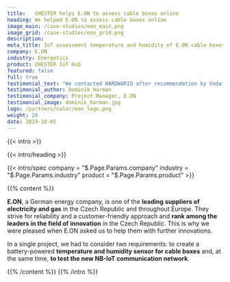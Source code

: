 ```yaml
---
title:   CHESTER helps E.ON to assess cable boxes online
heading: We helped E.ON to assess cable boxes online
image_main: /case-studies/eon_main.png
image_grid: /case-studies/eon_grid.png
description:
meta_title: IoT assessment temperature and humidity of E.ON cable boxes | HARDWARIO Case Study
company: E.ON
industry: Energetics
product: CHESTER IoT Hub
featured: false
full: true
testimonial_text: "We contacted HARDWARIO after recommendation by Vodafone to test NB-IoT, the Internet of Things network. In a short time, we designed a solution for monitoring the climatic conditions in cable cabinets and within 2 months we had our device in hand. We look forward to further projects."
testimonial_author: Dominik Harman
testimonial_company: Project Manager, E.ON
testimonial_image: dominik_harman.jpg
logo: /partners/color/eon_logo.png
weight: 20
date: 2019-10-05
---
```


{{< intro >}}

{{< intro/heading >}}

{{< intro/spec company = "$.Page.Params.company" industry = "$.Page.Params.industry" product = "$.Page.Params.product" >}}

{{% content %}}

**E.ON**, a German energy company, is one of the **leading suppliers of electricity and gas** in the Czech Republic and throughout Europe. They strive for reliability and a customer-friendly approach and **rank among the leaders in the field of innovation** in the Czech Republic. This is why we were pleased when E.ON asked us to help them with further innovations. 

In a single project, we had to consider two requirements: to create a battery-powered **temperature and humidity sensor for cable boxes** and, at the same time, **to test the new NB-IoT communication network**.

{{% /content %}}
{{% /intro %}}
